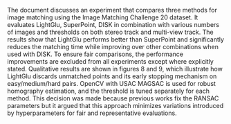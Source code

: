 The document discusses an experiment that compares three methods for image matching using the Image Matching Challenge 20 dataset. It evaluates LightGlu, SuperPoint, DISK in combination with various numbers of images and thresholds on both stereo track and multi-view track. The results show that LightGlu performs better than SuperPoint and significantly reduces the matching time while improving over other combinations when used with DISK. To ensure fair comparisons, the performance improvements are excluded from all experiments except where explicitly stated. Qualitative results are shown in figures 8 and 9, which illustrate how LightGlu discards unmatched points and its early stopping mechanism on easy/medium/hard pairs. OpenCV with USAC MAGSAC is used for robust homography estimation, and the threshold is tuned separately for each method. This decision was made because previous works fix the RANSAC parameters but it argued that this approach minimizes variations introduced by hyperparameters for fair and representative evaluations.